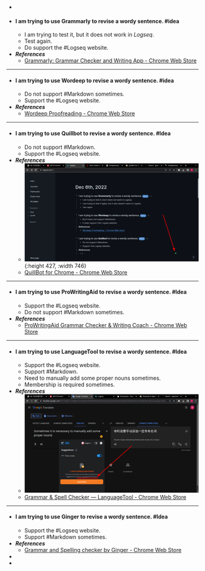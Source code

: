 -
- #### I am trying to use **Grammarly** to revise a wordy sentence. #idea
	- I am trying to test it, but it does not work in *Logseq*.
	- Test again.
	- Do support the #Logseq website.
- ***References***
	- [Grammarly: Grammar Checker and Writing App - Chrome Web Store](https://chrome.google.com/webstore/detail/grammarly-grammar-checker/kbfnbcaeplbcioakkpcpgfkobkghlhen)
- ---
- #### I am trying to use **Wordeep** to revise a wordy sentence. #idea
	- Do not support #Markdown sometimes.
	- Support the #Logseq website.
- ***References***
	- [Wordeep Proofreading - Chrome Web Store](https://chrome.google.com/webstore/detail/wordeep-proofreading/olmmaccabblmaegeofmeidedoahadlkp)
- ---
- #### I am trying to use **Quillbot** to revise a wordy sentence. #Idea
	- Do not support #Markdown.
	- Support the #Logseq website.
- ***References***
	- ![image.png](../assets/image_1670316108722_0.png){:height 427, :width 746}
	- [QuillBot for Chrome - Chrome Web Store](https://chrome.google.com/webstore/detail/quillbot-for-chrome/iidnbdjijdkbmajdffnidomddglmieko)
- ---
- #### I am trying to use **ProWritingAid** to revise a wordy sentence. #Idea
	- Support the #Logseq website.
	- Do not support #Markdown sometimes.
- ***References***
	- [ProWritingAid Grammar Checker & Writing Coach - Chrome Web Store](https://chrome.google.com/webstore/detail/prowritingaid-grammar-che/npnbdojkgkbcdfdjlfdmplppdphlhhcf)
- ---
- #### I am trying to use **LanguageTool** to revise a wordy sentence. #Idea
	- Support the #Logseq website.
	- Support #Markdown.
	- Need to manually add some proper nouns sometimes.
	- Membership is required sometimes.
- ***References***
	- ![image.png](../assets/image_1670318987959_0.png)
	- [Grammar & Spell Checker — LanguageTool - Chrome Web Store](https://chrome.google.com/webstore/detail/grammar-spell-checker-%E2%80%94-l/oldceeleldhonbafppcapldpdifcinji)
- ---
- #### I am trying to use **Ginger** to revise a wordy sentence. #Idea
	- Support the #Logseq website.
	- Support #Markdown sometimes.
- ***References***
	- [Grammar and Spelling checker by Ginger - Chrome Web Store](https://chrome.google.com/webstore/detail/grammar-and-spelling-chec/kdfieneakcjfaiglcfcgkidlkmlijjnh)
-
-